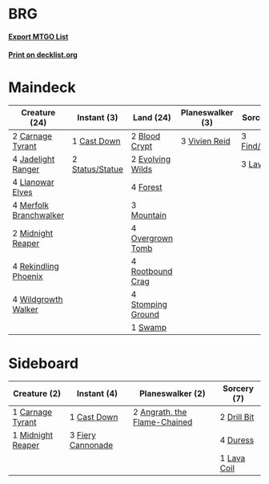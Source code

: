 # BRG

#### [Export MTGO List](../collection/BRG/BRG.txt)
#### [Print on decklist.org](http://decklist.org/?deckmain=2%09Blood%20Crypt%0A2%09Carnage%20Tyrant%0A1%09Cast%20Down%0A2%09Evolving%20Wilds%0A3%09Find/Finality%0A4%09Forest%0A4%09Jadelight%20Ranger%0A3%09Lava%20Coil%0A4%09Llanowar%20Elves%0A4%09Merfolk%20Branchwalker%0A2%09Midnight%20Reaper%0A3%09Mountain%0A4%09Overgrown%20Tomb%0A4%09Rekindling%20Phoenix%0A4%09Rootbound%20Crag%0A2%09Status/Statue%0A4%09Stomping%20Ground%0A1%09Swamp%0A3%09Vivien%20Reid%0A4%09Wildgrowth%20Walker&deckside=2%09Angrath,%20the%20Flame-Chained%0A1%09Carnage%20Tyrant%0A1%09Cast%20Down%0A2%09Drill%20Bit%0A4%09Duress%0A3%09Fiery%20Cannonade%0A1%09Lava%20Coil%0A1%09Midnight%20Reaper)
# Maindeck

|                                          Creature (24)                                          |                                       Instant (3)                                        |                                         Land (24)                                          |                                    Planeswalker (3)                                    |                                       Sorcery (6)                                        |
|-------------------------------------------------------------------------------------------------|------------------------------------------------------------------------------------------|--------------------------------------------------------------------------------------------|----------------------------------------------------------------------------------------|------------------------------------------------------------------------------------------|
|2 [Carnage Tyrant](http://gatherer.wizards.com/Pages/Card/Details.aspx?multiverseid=435334)      |1 [Cast Down](http://gatherer.wizards.com/Pages/Card/Details.aspx?multiverseid=442969)    |2 [Blood Crypt](http://gatherer.wizards.com/Pages/Card/Details.aspx?multiverseid=97102)     |3 [Vivien Reid](http://gatherer.wizards.com/Pages/Card/Details.aspx?multiverseid=447344)|3 [Find/Finality](http://gatherer.wizards.com/Pages/Card/Details.aspx?multiverseid=452975)|
|4 [Jadelight Ranger](http://gatherer.wizards.com/Pages/Card/Details.aspx?multiverseid=439793)    |2 [Status/Statue](http://gatherer.wizards.com/Pages/Card/Details.aspx?multiverseid=452980)|2 [Evolving Wilds](http://gatherer.wizards.com/Pages/Card/Details.aspx?multiverseid=426944) |                                                                                        |3 [Lava Coil](http://gatherer.wizards.com/Pages/Card/Details.aspx?multiverseid=452858)    |
|4 [Llanowar Elves](http://gatherer.wizards.com/Pages/Card/Details.aspx?multiverseid=129626)      |                                                                                          |4 [Forest](http://gatherer.wizards.com/Pages/Card/Details.aspx?multiverseid=129559)         |                                                                                        |                                                                                          |
|4 [Merfolk Branchwalker](http://gatherer.wizards.com/Pages/Card/Details.aspx?multiverseid=435353)|                                                                                          |3 [Mountain](http://gatherer.wizards.com/Pages/Card/Details.aspx?multiverseid=129649)       |                                                                                        |                                                                                          |
|2 [Midnight Reaper](http://gatherer.wizards.com/Pages/Card/Details.aspx?multiverseid=452827)     |                                                                                          |4 [Overgrown Tomb](http://gatherer.wizards.com/Pages/Card/Details.aspx?multiverseid=405103) |                                                                                        |                                                                                          |
|4 [Rekindling Phoenix](http://gatherer.wizards.com/Pages/Card/Details.aspx?multiverseid=439768)  |                                                                                          |4 [Rootbound Crag](http://gatherer.wizards.com/Pages/Card/Details.aspx?multiverseid=420934) |                                                                                        |                                                                                          |
|4 [Wildgrowth Walker](http://gatherer.wizards.com/Pages/Card/Details.aspx?multiverseid=435372)   |                                                                                          |4 [Stomping Ground](http://gatherer.wizards.com/Pages/Card/Details.aspx?multiverseid=405110)|                                                                                        |                                                                                          |
|                                                                                                 |                                                                                          |1 [Swamp](http://gatherer.wizards.com/Pages/Card/Details.aspx?multiverseid=129754)          |                                                                                        |                                                                                          |


# Sideboard

|                                        Creature (2)                                        |                                        Instant (4)                                         |                                           Planeswalker (2)                                            |                                     Sorcery (7)                                      |
|--------------------------------------------------------------------------------------------|--------------------------------------------------------------------------------------------|-------------------------------------------------------------------------------------------------------|--------------------------------------------------------------------------------------|
|1 [Carnage Tyrant](http://gatherer.wizards.com/Pages/Card/Details.aspx?multiverseid=435334) |1 [Cast Down](http://gatherer.wizards.com/Pages/Card/Details.aspx?multiverseid=442969)      |2 [Angrath, the Flame-Chained](http://gatherer.wizards.com/Pages/Card/Details.aspx?multiverseid=439809)|2 [Drill Bit](http://gatherer.wizards.com/Pages/Card/Details.aspx?multiverseid=457217)|
|1 [Midnight Reaper](http://gatherer.wizards.com/Pages/Card/Details.aspx?multiverseid=452827)|3 [Fiery Cannonade](http://gatherer.wizards.com/Pages/Card/Details.aspx?multiverseid=435297)|                                                                                                       |4 [Duress](http://gatherer.wizards.com/Pages/Card/Details.aspx?multiverseid=14557)    |
|                                                                                            |                                                                                            |                                                                                                       |1 [Lava Coil](http://gatherer.wizards.com/Pages/Card/Details.aspx?multiverseid=452858)|

